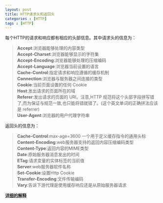```yaml
---
layout: post
title: HTTP请求头和返回头
categories : [HTTP]
tags : [HTTP]
---
```

每个HTTP的请求和响应都有相应的头部信息。其中请求头的信息为：

> **Accept**:浏览器能够处理的内容类型  
> **Accept-Charset**:浏览器能够显示的字符集  
> **Accept-Encoding**:浏览器能够处理的压缩编码  
> **Accept-Language**:浏览器当前设置的语言  
> **Cache-Control**:指定请求和响应遵循的缓存机制  
> **Connection**:浏览器与服务器之间连接的类型  
> **Cookie**:当前页面设置的任何 Cookie  
> **Host**:发出请求的页面所在的域  
> **Referer**:发出请求的页面的 URI。注意,HTTP 规范将这个头部字段拼写错了,而为保证与规范一致,也只能将错就错了。(这个英文单词的正确拼法应该是 referrer)  
> **User-Agent**:浏览器的用户代理字符串  

返回头的信息为：

> **Cache-Control**:max-age=3600 一个用于定义缓存指令的通用头标  
> **Content-Encoding**:web服务器支持的返回内容压缩编码类型  
> **Content-Type**:返回内容的MIME类型  
> **Date**:原始服务器消息发出的时间  
> **ETag**:请求变量的实体标签的当前值  
> **Server**:web服务器软件名称  
> **Set-Cookie**:设置Http Cookie  
> **Transfer-Encoding**:文件传输编码  
> **Vary**:告诉下游代理是使用缓存响应还是从原始服务器请求  

[**详细的解释**](http://tools.jb51.net/table/http_header)
